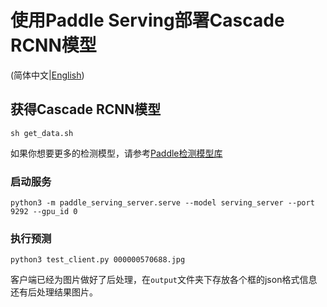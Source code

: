 # 使用Paddle Serving部署Cascade RCNN模型

(简体中文|[English](./README.md))

## 获得Cascade RCNN模型
```
sh get_data.sh
```
如果你想要更多的检测模型，请参考[Paddle检测模型库](https://github.com/PaddlePaddle/PaddleDetection/blob/release/0.2/docs/MODEL_ZOO_cn.md)

### 启动服务
```
python3 -m paddle_serving_server.serve --model serving_server --port 9292 --gpu_id 0
```

### 执行预测
```
python3 test_client.py 000000570688.jpg
```

客户端已经为图片做好了后处理，在`output`文件夹下存放各个框的json格式信息还有后处理结果图片。
